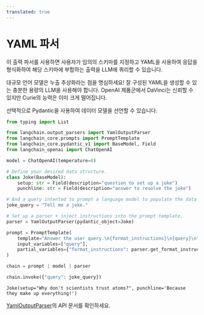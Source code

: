 ```yaml
---
translated: true
---
```


# YAML 파서

이 출력 파서를 사용하면 사용자가 임의의 스키마를 지정하고 YAML을 사용하여 응답을 형식화하여 해당 스키마에 부합하는 출력을 LLM에 쿼리할 수 있습니다.

대규모 언어 모델은 누출 추상화라는 점을 명심하세요! 잘 구성된 YAML을 생성할 수 있는 충분한 용량의 LLM을 사용해야 합니다. OpenAI 제품군에서 DaVinci는 신뢰할 수 있지만 Curie의 능력은 이미 크게 떨어집니다.

선택적으로 Pydantic을 사용하여 데이터 모델을 선언할 수 있습니다.

```python
from typing import List

from langchain.output_parsers import YamlOutputParser
from langchain_core.prompts import PromptTemplate
from langchain_core.pydantic_v1 import BaseModel, Field
from langchain_openai import ChatOpenAI
```

```python
model = ChatOpenAI(temperature=0)
```

```python
# Define your desired data structure.
class Joke(BaseModel):
    setup: str = Field(description="question to set up a joke")
    punchline: str = Field(description="answer to resolve the joke")
```

```python
# And a query intented to prompt a language model to populate the data structure.
joke_query = "Tell me a joke."

# Set up a parser + inject instructions into the prompt template.
parser = YamlOutputParser(pydantic_object=Joke)

prompt = PromptTemplate(
    template="Answer the user query.\n{format_instructions}\n{query}\n",
    input_variables=["query"],
    partial_variables={"format_instructions": parser.get_format_instructions()},
)

chain = prompt | model | parser

chain.invoke({"query": joke_query})
```

```output
Joke(setup="Why don't scientists trust atoms?", punchline='Because they make up everything!')
```

[YamlOutputParser](https://api.python.langchain.com/en/latest/output_parsers/langchain.output_parsers.yaml.YamlOutputParser.html#langchain.output_parsers.yaml.YamlOutputParser)의 API 문서를 확인하세요.
